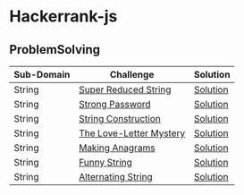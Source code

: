 # Hackerrank-js

## ProblemSolving

| Sub-Domain |  Challenge | Solution |
| --- |---| ---|
| String |[Super Reduced String](https://www.hackerrank.com/challenges/reduced-string/problem) | [Solution](./ProblemSolving/String/super-reduced-string.js) |
| String |[Strong Password](https://www.hackerrank.com/challenges/strong-password/problem) | [Solution](./ProblemSolving/String/strong-password.js) |
| String |[String Construction](https://www.hackerrank.com/challenges/string-construction/problem) | [Solution](./ProblemSolving/String/string-construction.js) |
| String |[The Love-Letter Mystery](https://www.hackerrank.com/challenges/the-love-letter-mystery/problem) | [Solution](./ProblemSolving/String/the-love-letter-mystery.js) |
| String |[Making Anagrams](https://www.hackerrank.com/challenges/making-anagrams/problem) | [Solution](./ProblemSolving/String/making-anagrams.js) |
| String |[Funny String](https://www.hackerrank.com/challenges/funny-string/problem) | [Solution](./ProblemSolving/String/funny-string.js) |
| String |[Alternating String](https://www.hackerrank.com/challenges/alternating-characters/problem) | [Solution](./ProblemSolving/String/alternating-characters.js) |

